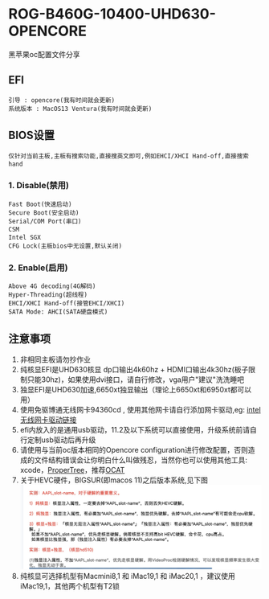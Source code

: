 # ROG-B460G-10400-UHD630-OPENCORE
黑苹果oc配置文件分享

## EFI
```text
引导 : opencore(我有时间就会更新)
系统版本 : MacOS13 Ventura(我有时间就会更新)
```

## BIOS设置

```text
仅针对当前主板,主板有搜索功能,直接搜英文即可,例如EHCI/XHCI Hand-off,直接搜索hand
```

### 1. Disable(禁用)
```text
Fast Boot(快速启动)
Secure Boot(安全启动)
Serial/COM Port(串口)
CSM
Intel SGX
CFG Lock(主板bios中无设置,默认关闭)
```

### 2. Enable(启用)
```text
Above 4G decoding(4G解码)
Hyper-Threading(超线程)
EHCI/XHCI Hand-off(接管EHCI/XHCI)
SATA Mode: AHCI(SATA硬盘模式)
```

## 注意事项

1. 非相同主板请勿抄作业
2. 纯核显EFI是UHD630核显 dp口输出4k60hz + HDMI口输出4k30hz(板子限制只能30hz)，如果使用dvi接口，请自行修改，vga用户"建议"洗洗睡吧
3. 独显EFI是UHD630加速,6650xt独显输出（理论上6650xt和6950xt都可以用）
4. 使用免驱博通无线网卡94360cd , 使用其他网卡请自行添加网卡驱动,eg: [intel无线网卡驱动链接](https://openintelwireless.github.io/itlwm/)
5. efi内放入的是通用usb驱动，11.2及以下系统可以直接使用，升级系统前请自行定制usb驱动后再升级
6. 请使用与当前oc版本相同的Opencore configuration进行修改配置，否则造成的文件结构错误会让你明白什么叫做残忍，当然你也可以使用其他工具: xcode，[ProperTree](https://github.com/corpnewt/ProperTree)，推荐[OCAT](https://github.com/ic005k/QtOpenCoreConfig)
7. 关于HEVC硬件，BIGSUR(即macos 11)之后版本系统,见下图
![avatar](https://github.com/JhonsonT/ROG-B460G-10400-UHD630-OPENCORE/blob/main/images/HEVC.jpg)
8. 纯核显可选择机型有Macmini8,1 和 iMac19,1 和 iMac20,1 ，建议使用iMac19,1，其他两个机型有T2锁
